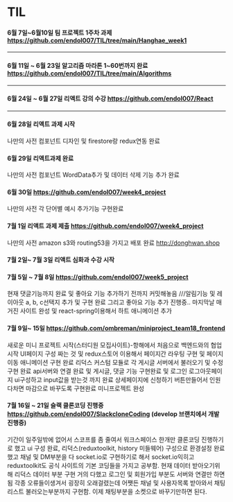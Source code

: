 # TIL

####  6월 7일~6월10일 팀 프로젝트 1주차 과제 https://github.com/endol007/TIL/tree/main/Hanghae_week1

<hr/>

####  6월 11일 ~ 6월 23일 알고리즘 마라톤 1~60번까지 완료 https://github.com/endol007/TIL/tree/main/Algorithms 

<hr/>

####  6월 24일 ~ 6월 27일 리액트 강의 수강 https://github.com/endol007/React

<hr/>

####  6월 28일 리액트 과제 시작 
나만의 사전 컴포넌트 디자인 및 firestore랑 redux연동 완료  
####  6월 29일 리액트과제 완료 
나만의 사전 컴포넌트 WordData추가 및 데이터 삭제 기능 추가 완료
####  6월 30일 https://github.com/endol007/week4_project
나만의 사전 각 단어별 예시 추가기능 구현완료
####  7월 1일 리액트 과제 제출 https://github.com/endol007/week4_project
나만의 사전 amazon s3와 routing53을 가지고 배포 완료 http://donghwan.shop

#### 7월 2일~ 7월 3일 리액트 심화과 수강 시작

#### 7월 5일 ~ 7월 8일 https://github.com/endol007/week5_project
현재 댓글기능까지 완료 및 좋아요 기능 추가하기 전까지 커밋해놓음 ///알림기능 및 레이아웃 a, b, c선택지 추가 및 구현 완료 그리고 좋아요 기능 추가 진행중..
마지막날 매거진 사이트 완성 및 react-spring이용해서 하트 애니메이션 추가
#### 7월 9일~ 15일 https://github.com/ombreman/miniproject_team18_frontend
새로운 미니 프로젝트 시작(스터디원 모집사이트)-항해에서 처음으로 백엔드와의 협업 시작
UI페이지 구성 짜는 것 및 redux스토어 이용해서 페이지간 라우팅 구현 및 페이지 이동 애니메이션 구현 완료
리덕스 커스텀 모듈로 각 게시글 서버에서 불러오기 및 수정 구현 완료
api서버와 연결 완료 및 게시글, 댓글 기능 구현완료 및 로그인 로그아웃페이지 ui구성하고 input값을 받는것 까지 완료
상세페이지에 신청하기 버튼만들어서 인원 다차면 마감으로 바꾸도록 구현완료
미니프로젝트 완성

#### 7월 16일 ~ 21일 슬랙 클론코딩 진행중 https://github.com/endol007/SlackcloneCoding  (develop 브랜치에서 개발 진행중)
기간이 일주일밖에 없어서 스코프를 좀 줄여서 워크스페이스 한개만 클론코딩 진행하기로 했고 ui 구성 완료, 리덕스(reduxtoolkit, history 미들웨어) 구성으로 환경설정 완료했고
채널 및 DM부분을 다 socket.io로 구현하기로 해서 socket.io익히고 reduxtoolkit도 공식 사이트의 기본 코딩들을 가지고 공부함.
현재 데이터 받아오기위해 리덕스 데이터 부분 구현 거의 다했고 로그인 및 회원가입 부분도 서버와 연결만 하면 됨
각종 오류들이생겨서 굉장히 오래걸렸는데 어쨋든 채널 및 사용자목록 받아와서 채팅 리스트 불러오는부분까지 구현함. 이제 채팅부분을 소켓으로 바꾸기만하면 된다.
